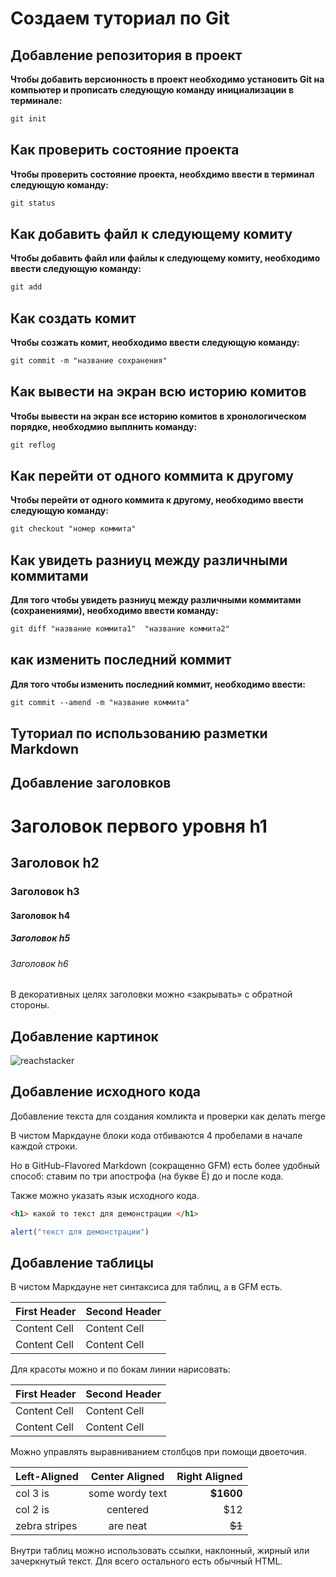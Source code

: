 # Создаем туториал по Git

## Добавление репозитория в проект

**Чтобы добавить версионность в проект необходимо установить Git на компьютер и прописать следующую команду инициализации в терминале:**

```md
git init
```

## Как проверить состояние проекта

**Чтобы проверить состояние проекта, необхдимо ввести в терминал следующую команду:**

```md
git status
```

## Как добавить файл к следующему комиту

**Чтобы добавить файл или файлы к следующему комиту, необходимо ввести следующую команду:**

```md
git add
```

## Как создать комит

**Чтобы созжать комит, необходимо ввести следующую команду:**

```md
git commit -m "название сохранения"
```

## Как вывести на экран всю историю комитов

**Чтобы вывести на экран все историю комитов в хронологическом порядке, необходмио выплнить команду:**

```md
git reflog
```

## Как перейти от одного коммита к другому

**Чтобы перейти от одного коммита к другому, необходимо ввести следующую команду:**

```md
git checkout "номер коммита"
```

## Как увидеть разниуц между различными коммитами

**Для того чтобы увидеть разниуц между различными коммитами (сохранениями), необходимо ввести команду:**

```md
git diff "название коммита1"  "название коммита2"
```

## как изменить последний коммит

**Для того чтобы изменить последний коммит, необходимо ввести:**

```md
git commit --amend -m "название коммита"
```

## Туториал по использованию разметки Markdown

## Добавление заголовков

# Заголовок первого уровня h1

## Заголовок h2

### Заголовок h3

#### Заголовок h4

##### Заголовок h5

###### Заголовок h6

В декоративных целях заголовки можно «закрывать» с
обратной стороны.

## Добавление картинок

![reachstacker](picture.png)

## Добавление исходного кода

Добавление текста для создания комликта и проверки как делать merge

В чистом Маркдауне блоки кода отбиваются 4 пробелами в
начале каждой строки.

Но в GitHub-Flavored Markdown (сокращенно GFM) есть
более удобный способ: ставим по три апострофа (на букве
Ё) до и после кода.

Также можно указать язык исходного
кода.

```html
<h1> какой то текст для демонстрации </h1>
```

```js
alert("текст для демонстрации")
```

## Добавление таблицы

В чистом Маркдауне нет синтаксиса для таблиц, а в GFM
есть.

First Header | Second Header
------------- | -------------
Content Cell | Content Cell
Content Cell | Content Cell

Для красоты можно и по бокам линии нарисовать:

| First Header | Second Header |
| ------------- | ------------- |
| Content Cell | Content Cell |
| Content Cell | Content Cell |

Можно управлять выравниванием столбцов при помощи
двоеточия.

| Left-Aligned | Center Aligned | Right Aligned |
|:------------- |:---------------:| -------------:|
| col 3 is | some wordy text | **$1600** |
| col 2 is | centered | $12 |
| zebra stripes | are neat | ~~$1~~ |

Внутри таблиц можно использовать ссылки, наклонный,
жирный или зачеркнутый текст.
Для всего остального есть обычный HTML.
